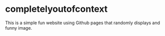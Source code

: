 # completelyoutofcontext
This is a simple fun website using Github pages that randomly displays and funny image.
